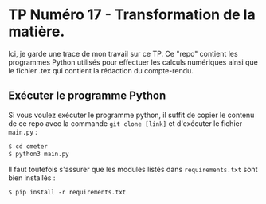 # TP Numéro 17 - Transformation de la matière.
Ici, je garde une trace de mon travail sur ce TP. Ce "repo" contient les programmes Python utilisés pour effectuer les calculs numériques ainsi que le fichier .tex qui contient la rédaction du compte-rendu. 
## Exécuter le programme Python
Si vous voulez exécuter le programme python, il suffit de copier le contenu de ce repo avec la commande `git clone [link]` et d'exécuter le fichier `main.py` :
```bash
$ cd cmeter
$ python3 main.py 
```
Il faut toutefois s'assurer que les modules listés dans `requirements.txt` sont bien installés :
```
$ pip install -r requirements.txt
```
